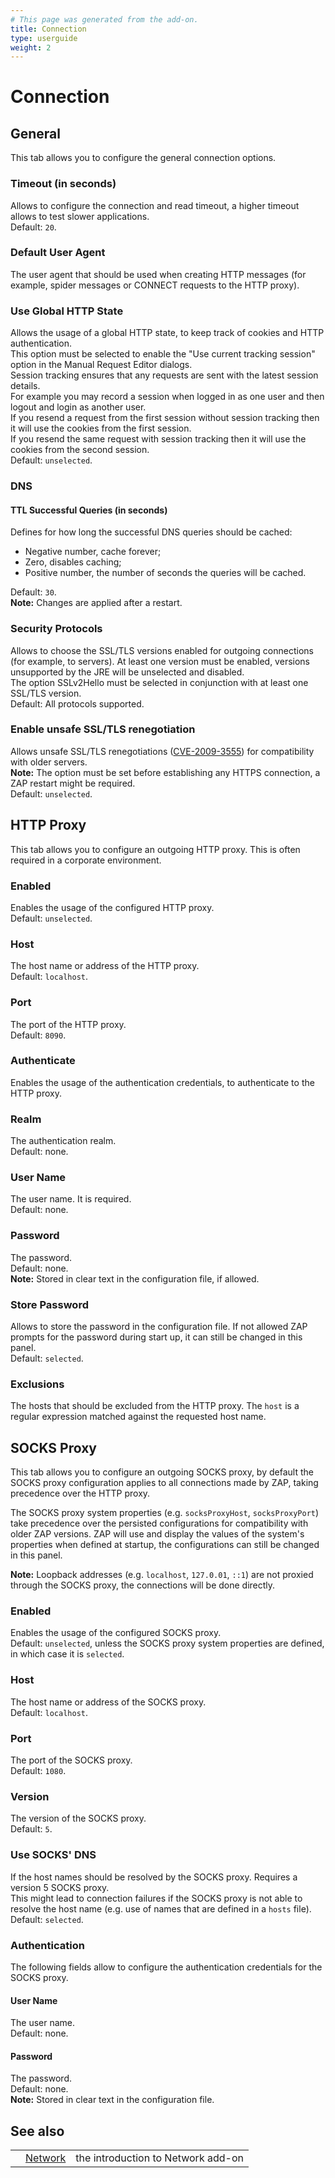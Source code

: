 ```yaml
---
# This page was generated from the add-on.
title: Connection
type: userguide
weight: 2
---
```


# Connection

## General

This tab allows you to configure the general connection options.

### Timeout (in seconds)

Allows to configure the connection and read timeout, a higher timeout allows to test slower applications.   
Default: `20`.

### Default User Agent

The user agent that should be used when creating HTTP messages (for example, spider messages or CONNECT requests to the HTTP proxy).

### Use Global HTTP State

Allows the usage of a global HTTP state, to keep track of cookies and HTTP authentication.  
This option must be selected to enable the "Use current tracking session" option in the Manual Request Editor dialogs.  
Session tracking ensures that any requests are sent with the latest session details.  
For example you may record a session when logged in as one user and then logout and login as another user.  
If you resend a request from the first session without session tracking then it will use the cookies from the first session.  
If you resend the same request with session tracking then it will use the cookies from the second session.   
Default: `unselected`.

### DNS

#### TTL Successful Queries (in seconds)

Defines for how long the successful DNS queries should be cached:

* Negative number, cache forever;
* Zero, disables caching;
* Positive number, the number of seconds the queries will be cached.


Default: `30`.   
**Note:** Changes are applied after a restart.

### Security Protocols

Allows to choose the SSL/TLS versions enabled for outgoing connections (for example, to servers). At least one version must be enabled, versions unsupported by the JRE will be unselected and disabled.   
The option SSLv2Hello must be selected in conjunction with at least one SSL/TLS version.   
Default: All protocols supported.

### Enable unsafe SSL/TLS renegotiation

Allows unsafe SSL/TLS renegotiations ([CVE-2009-3555](https://nvd.nist.gov/vuln/detail/CVE-2009-3555)) for compatibility with older servers.  
**Note:** The option must be set before establishing any HTTPS connection, a ZAP restart might be required.   
Default: `unselected`.

## HTTP Proxy

This tab allows you to configure an outgoing HTTP proxy. This is often required in a corporate environment.

### Enabled

Enables the usage of the configured HTTP proxy.   
Default: `unselected`.

### Host

The host name or address of the HTTP proxy.   
Default: `localhost`.

### Port

The port of the HTTP proxy.   
Default: `8090`.

### Authenticate

Enables the usage of the authentication credentials, to authenticate to the HTTP proxy.

### Realm

The authentication realm.   
Default: none.

### User Name

The user name. It is required.   
Default: none.

### Password

The password.   
Default: none.   
**Note:** Stored in clear text in the configuration file, if allowed.

### Store Password

Allows to store the password in the configuration file. If not allowed ZAP prompts for the password during start up, it can still be changed in this panel.   
Default: `selected`.

### Exclusions

The hosts that should be excluded from the HTTP proxy. The `host` is a regular expression matched against the requested host name.

## SOCKS Proxy

This tab allows you to configure an outgoing SOCKS proxy, by default the SOCKS proxy configuration applies to all connections made by ZAP, taking precedence over the HTTP proxy.


The SOCKS proxy system properties (e.g. `socksProxyHost`, `socksProxyPort`) take precedence over the persisted
configurations for compatibility with older ZAP versions. ZAP will use and display the values of the system's properties when defined at
startup, the configurations can still be changed in this panel.

**Note:** Loopback addresses (e.g. `localhost`, `127.0.01`, `::1`) are not proxied through
the SOCKS proxy, the connections will be done directly.

### Enabled

Enables the usage of the configured SOCKS proxy.   
Default: `unselected`, unless the SOCKS proxy system properties are defined, in which case it is `selected`.

### Host

The host name or address of the SOCKS proxy.   
Default: `localhost`.

### Port

The port of the SOCKS proxy.   
Default: `1080`.

### Version

The version of the SOCKS proxy.   
Default: `5`.

### Use SOCKS' DNS

If the host names should be resolved by the SOCKS proxy. Requires a version 5 SOCKS proxy.   
This might lead to connection failures if the SOCKS proxy is not able to resolve the host name (e.g. use of names that are defined in a `hosts` file).   
Default: `selected`.

### Authentication

The following fields allow to configure the authentication credentials for the SOCKS proxy.

#### User Name

The user name.   
Default: none.

#### Password

The password.   
Default: none.   
**Note:** Stored in clear text in the configuration file.

## See also

|   |                                          |                                    |
|---|------------------------------------------|------------------------------------|
|   | [Network](/docs/desktop/addons/network/) | the introduction to Network add-on |
